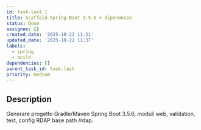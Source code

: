 ```yaml
---
id: task-last.1
title: Scaffold Spring Boot 3.5.6 + dipendenze
status: Done
assignee: []
created_date: '2025-10-22 11:21'
updated_date: '2025-10-22 11:37'
labels:
  - spring
  - build
dependencies: []
parent_task_id: task-last
priority: medium
---
```


## Description

<!-- SECTION:DESCRIPTION:BEGIN -->
Generare progetto Gradle/Maven Spring Boot 3.5.6, moduli web, validation, test, config RDAP base path /rdap.
<!-- SECTION:DESCRIPTION:END -->
